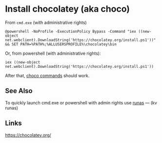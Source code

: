 # Install chocolatey (aka choco)

From `cmd.exe` (with administrative rights)

    @powershell -NoProfile -ExecutionPolicy Bypass -Command "iex ((new-object net.webclient).DownloadString('https://chocolatey.org/install.ps1'))" && SET PATH=%PATH%;%ALLUSERSPROFILE%\chocolatey\bin

    
Or, from powershell (with administrative rights):    

    iex ((new-object net.webclient).DownloadString('https://chocolatey.org/install.ps1'))
    
    
After that, [choco commands](commands.md) should work.

## See Also

To quickly launch cmd.exe or powershell with admin rights use [runas](../powershell/runas.md) &mdash; (kv runas)


## Links

https://chocolatey.org/
